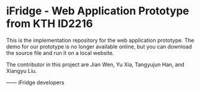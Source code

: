 # iFridge - Web Application Prototype from KTH ID2216

This is the implementation repository for the web application prototype. The demo for our prototype is no longer available online, but you can download the source file and run it on a local website.

The contributor in this project are Jian Wen, Yu Xia, Tangyujun Han, and Xiangyu Liu.

—— iFridge developers
